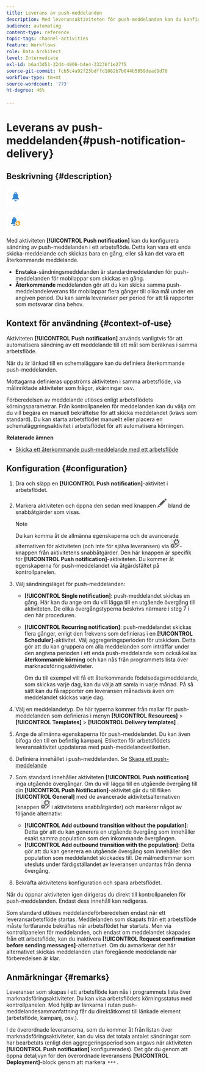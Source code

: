 ```yaml
---
title: Leverans av push-meddelanden
description: Med leveransaktiviteten för push-meddelanden kan du konfigurera sändning av ett push-meddelande eller ett återkommande push-meddelande i ett arbetsflöde.
audience: automating
content-type: reference
topic-tags: channel-activities
feature: Workflows
role: Data Architect
level: Intermediate
exl-id: b6a43d51-32d4-4806-b4e4-33236f1e27f5
source-git-commit: fcb5c4a92f23bdffd1082b7b044b5859dead9d70
workflow-type: tm+mt
source-wordcount: '773'
ht-degree: 46%

---
```


# Leverans av push-meddelanden{#push-notification-delivery}

## Beskrivning {#description}

![](assets/push.png)

![](assets/recurrentpush.png)

Med aktiviteten **[!UICONTROL Push notification]** kan du konfigurera sändning av push-meddelanden i ett arbetsflöde. Detta kan vara ett enda skicka-meddelande och skickas bara en gång, eller så kan det vara ett återkommande meddelande.

* **Enstaka**-sändningsmeddelanden är standardmeddelanden för push-meddelanden för mobilappar som skickas en gång.
* **Återkommande** meddelanden gör att du kan skicka samma push-meddelandeleverans för mobilappar flera gånger till olika mål under en angiven period. Du kan samla leveranser per period för att få rapporter som motsvarar dina behov.

## Kontext för användning {#context-of-use}

Aktiviteten **[!UICONTROL Push notification]** används vanligtvis för att automatisera sändning av ett meddelande till ett mål som beräknas i samma arbetsflöde.

När du är länkad till en schemaläggare kan du definiera återkommande push-meddelanden.

Mottagarna definieras uppströms aktiviteten i samma arbetsflöde, via målinriktade aktiviteter som frågor, skärningar osv.

Förberedelsen av meddelande utlöses enligt arbetsflödets körningsparametrar. Från kontrollpanelen för meddelanden kan du välja om du vill begära en manuell bekräftelse för att skicka meddelandet (krävs som standard). Du kan starta arbetsflödet manuellt eller placera en schemaläggningsaktivitet i arbetsflödet för att automatisera körningen.

**Relaterade ämnen**

* [Skicka ett återkommande push-meddelande med ett arbetsflöde](../../automating/using/recurring-push-notifications.md)

## Konfiguration {#configuration}

1. Dra och släpp en **[!UICONTROL Push notification]**-aktivitet i arbetsflödet.
1. Markera aktiviteten och öppna den sedan med knappen ![](assets/edit_darkgrey-24px.png) bland de snabbåtgärder som visas.

   >[!NOTE]
   >
   >Du kan komma åt de allmänna egenskaperna och de avancerade alternativen för aktiviteten (och inte för själva leveransen) via ![](assets/dlv_activity_params-24px.png)-knappen från aktivitetens snabbåtgärder. Den här knappen är specifik för **[!UICONTROL Push notification]**-aktiviteten. Du kommer åt egenskaperna för push-meddelandet via åtgärdsfältet på kontrollpanelen.

1. Välj sändningsläget för push-meddelanden:

   * **[!UICONTROL Single notification]**: push-meddelandet skickas en gång. Här kan du ange om du vill lägga till en utgående övergång till aktiviteten. De olika övergångstyperna beskrivs närmare i steg 7 i den här proceduren.
   * **[!UICONTROL Recurring notification]**: push-meddelandet skickas flera gånger, enligt den frekvens som definieras i en **[!UICONTROL Scheduler]**-aktivitet. Välj aggregeringsperioden för utskicken. Detta gör att du kan gruppera om alla meddelanden som inträffar under den angivna perioden i ett enda push-meddelande som också kallas **återkommande körning** och kan nås från programmets lista över marknadsföringsaktiviteter.

     Om du till exempel vill få ett återkommande födelsedagsmeddelande, som skickas varje dag, kan du välja att samla in varje månad. På så sätt kan du få rapporter om leveransen månadsvis även om meddelandet skickas varje dag.

1. Välj en meddelandetyp. De här typerna kommer från mallar för push-meddelanden som definieras i menyn **[!UICONTROL Resources]** > **[!UICONTROL Templates]** > **[!UICONTROL Delivery templates]** .
1. Ange de allmänna egenskaperna för push-meddelandet. Du kan även bifoga den till en befintlig kampanj. Etiketten för arbetsflödets leveransaktivitet uppdateras med push-meddelandeetiketten.
1. Definiera innehållet i push-meddelanden. Se [Skapa ett push-meddelande](../../channels/using/preparing-and-sending-a-push-notification.md)
1. Som standard innehåller aktiviteten **[!UICONTROL Push notification]** inga utgående övergångar. Om du vill lägga till en utgående övergång till din **[!UICONTROL Push Notification]**-aktivitet går du till fliken **[!UICONTROL General]** med de avancerade aktivitetsalternativen (knappen ![](assets/dlv_activity_params-24px.png) i aktivitetens snabbåtgärder) och markerar något av följande alternativ:

   * **[!UICONTROL Add outbound transition without the population]**: Detta gör att du kan generera en utgående övergång som innehåller exakt samma population som den inkommande övergången.
   * **[!UICONTROL Add outbound transition with the population]**: Detta gör att du kan generera en utgående övergång som innehåller den population som meddelandet skickades till. De målmedlemmar som utesluts under färdigställandet av leveransen undantas från denna övergång.

1. Bekräfta aktivitetens konfiguration och spara arbetsflödet.

När du öppnar aktiviteten igen dirigeras du direkt till kontrollpanelen för push-meddelanden. Endast dess innehåll kan redigeras.

Som standard utlöses meddelandeförberedelsen endast när ett leveransarbetsflöde startas. Meddelanden som skapats från ett arbetsflöde måste fortfarande bekräftas när arbetsflödet har startats. Men via kontrollpanelen för meddelanden, och endast om meddelandet skapades från ett arbetsflöde, kan du inaktivera **[!UICONTROL Request confirmation before sending messages]**-alternativet. Om du avmarkerar det här alternativet skickas meddelanden utan föregående meddelande när förberedelsen är klar.

## Anmärkningar {#remarks}

Leveranser som skapas i ett arbetsflöde kan nås i programmets lista över marknadsföringsaktiviteter. Du kan visa arbetsflödets körningsstatus med kontrollpanelen. Med hjälp av länkarna i rutan push-meddelandesammanfattning får du direktåtkomst till länkade element (arbetsflöde, kampanj, osv.).

I de överordnade leveranserna, som du kommer åt från listan över marknadsföringsaktiviteter, kan du visa det totala antalet sändningar som har bearbetats (enligt den aggregeringsperiod som angavs när aktiviteten **[!UICONTROL Push notification]** konfigurerades). Det gör du genom att öppna detaljvyn för den överordnade leveransens **[!UICONTROL Deployment]**-block genom att markera ![](assets/wkf_dlv_detail_button.png).
